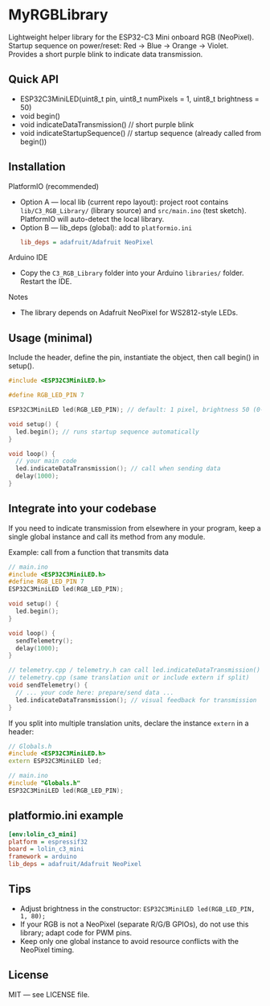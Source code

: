# MyRGBLibrary

Lightweight helper library for the ESP32-C3 Mini onboard RGB (NeoPixel).  
Startup sequence on power/reset: Red → Blue → Orange → Violet.  
Provides a short purple blink to indicate data transmission.

## Quick API
- ESP32C3MiniLED(uint8_t pin, uint8_t numPixels = 1, uint8_t brightness = 50)
- void begin()
- void indicateDataTransmission()   // short purple blink
- void indicateStartupSequence()    // startup sequence (already called from begin())

## Installation

PlatformIO (recommended)
- Option A — local lib (current repo layout): project root contains `lib/C3_RGB_Library/` (library source) and `src/main.ino` (test sketch). PlatformIO will auto-detect the local library.
- Option B — lib_deps (global): add to `platformio.ini`
  ```ini
  lib_deps = adafruit/Adafruit NeoPixel
  ```
Arduino IDE
- Copy the `C3_RGB_Library` folder into your Arduino `libraries/` folder. Restart the IDE.

Notes
- The library depends on Adafruit NeoPixel for WS2812-style LEDs.

## Usage (minimal)
Include the header, define the pin, instantiate the object, then call begin() in setup().

```cpp
#include <ESP32C3MiniLED.h>

#define RGB_LED_PIN 7

ESP32C3MiniLED led(RGB_LED_PIN); // default: 1 pixel, brightness 50 (0-255)

void setup() {
  led.begin(); // runs startup sequence automatically
}

void loop() {
  // your main code
  led.indicateDataTransmission(); // call when sending data
  delay(1000);
}
```

## Integrate into your codebase
If you need to indicate transmission from elsewhere in your program, keep a single global instance and call its method from any module.

Example: call from a function that transmits data
```cpp
// main.ino
#include <ESP32C3MiniLED.h>
#define RGB_LED_PIN 7
ESP32C3MiniLED led(RGB_LED_PIN);

void setup() {
  led.begin();
}

void loop() {
  sendTelemetry();
  delay(1000);
}

// telemetry.cpp / telemetry.h can call led.indicateDataTransmission()
// telemetry.cpp (same translation unit or include extern if split)
void sendTelemetry() {
  // ... your code here: prepare/send data ...
  led.indicateDataTransmission(); // visual feedback for transmission
}
```

If you split into multiple translation units, declare the instance `extern` in a header:
```cpp
// Globals.h
#include <ESP32C3MiniLED.h>
extern ESP32C3MiniLED led;

// main.ino
#include "Globals.h"
ESP32C3MiniLED led(RGB_LED_PIN);
```

## platformio.ini example
```ini
[env:lolin_c3_mini]
platform = espressif32
board = lolin_c3_mini
framework = arduino
lib_deps = adafruit/Adafruit NeoPixel
```

## Tips
- Adjust brightness in the constructor: `ESP32C3MiniLED led(RGB_LED_PIN, 1, 80);`
- If your RGB is not a NeoPixel (separate R/G/B GPIOs), do not use this library; adapt code for PWM pins.
- Keep only one global instance to avoid resource conflicts with the NeoPixel timing.

## License
MIT — see LICENSE file.